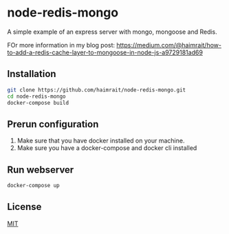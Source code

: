 # node-redis-mongo

A simple example of an express server with mongo, mongoose and Redis.

FOr more information in my blog post:
https://medium.com/@haimrait/how-to-add-a-redis-cache-layer-to-mongoose-in-node-js-a9729181ad69

## Installation
```bash
git clone https://github.com/haimrait/node-redis-mongo.git
cd node-redis-mongo
docker-compose build
```

## Prerun configuration
1. Make sure that you have docker installed on your machine.
2. Make sure you have a docker-compose and docker cli installed

## Run webserver
```bash
docker-compose up
```

## License
[MIT](https://choosealicense.com/licenses/mit/)
